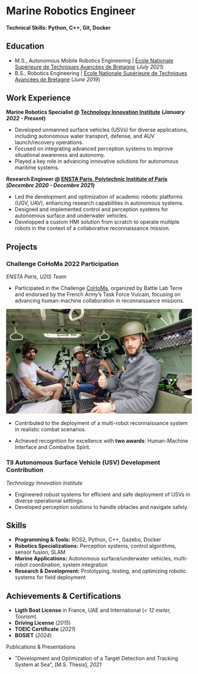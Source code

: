 # Marine Robotics Engineer

#### Technical Skills: Python, C++, Git, Docker

## Education
- M.S., Autonomous Mobile Robotics Engineering | [École Nationale Supérieure de Techniques Avancées de Bretagne](https://www.ensta-bretagne.fr/en) (_July 2021_)
- B.S., Robotics Engineering | [École Nationale Supérieure de Techniques Avancées de Bretagne](https://www.ensta-bretagne.fr/en) (_June 2019_)

## Work Experience

**Marine Robotics Specialist @ [Technology Innovation Institute](https://www.tii.ae/) (_January 2022 - Present_)**
* Developed unmanned surface vehicles (USVs) for diverse applications, including autonomous water transport, defense, and AUV launch/recovery operations.
* Focused on integrating advanced perception systems to improve situational awareness and autonomy.
* Played a key role in advancing innovative solutions for autonomous maritime systems.

**Research Engineer @ [ENSTA Paris, Polytechnic Institute of Paris](https://www.ensta-paris.fr/en/node) (_Decembre 2020 - Decembre 2021_)**
* Led the development and optimization of academic robotic platforms (UGV, UAV), enhancing research capabilities in autonomous systems.
* Designed and implemented control and perception systems for autonomous surface and underwater vehicles.
* Developped a custom HMI solution from scratch to operate multiple robots in the context of a collaborative reconnaissance mission.

## Projects

### Challenge CoHoMa 2022 Participation
_ENSTA Paris, U2IS Team_

* Participated in the Challenge [CoHoMa](https://www.defense.gouv.fr/terre/actualites/robotique-larmee-terre-cohoma-2023), organized by Battle Lab Terre and endorsed by the French Army’s Task Force Vulcain, focusing on advancing human-machine collaboration in reconnaissance missions.

![Ready to start the CoHoMa challenge reconnaissance mission](/assets/img/cohoma.jpg)

* Contributed to the deployment of a multi-robot reconnaissance system in realistic combat scenarios.

* Achieved recognition for excellence with **two awards**: Human-Machine Interface and Combative Spirit.

### TII Autonomous Surface Vehicle (USV) Development Contribution
_Technology Innovation Institute_

* Engineered robust systems for efficient and safe deployment of USVs in diverse operational settings.
* Developed perception solutions to handle obtacles and navigate safely.

## Skills
* **Programming & Tools:** ROS2, Python, C++, Gazebo, Docker
* **Robotics Specializations:** Perception systems, control algorithms, sensor fusion, SLAM
* **Marine Applications:** Autonomous surface/underwater vehicles, multi-robot coordination, system integration
* **Research & Development:** Prototyping, testing, and optimizing robotic systems for field deployment

## Achievements & Certifications
* **Ligth Boat License** in France, UAE and International (_< 12 meter, Tourism_)
* **Driving License** (_2015_)
* **TOEIC Certificate** (_2021_)
* **BOSIET** (_2024_)

Publications & Presentations
* "Development and Optimization of a Target Detection and Tracking System at Sea", [M.S. Thesis], _2021_
